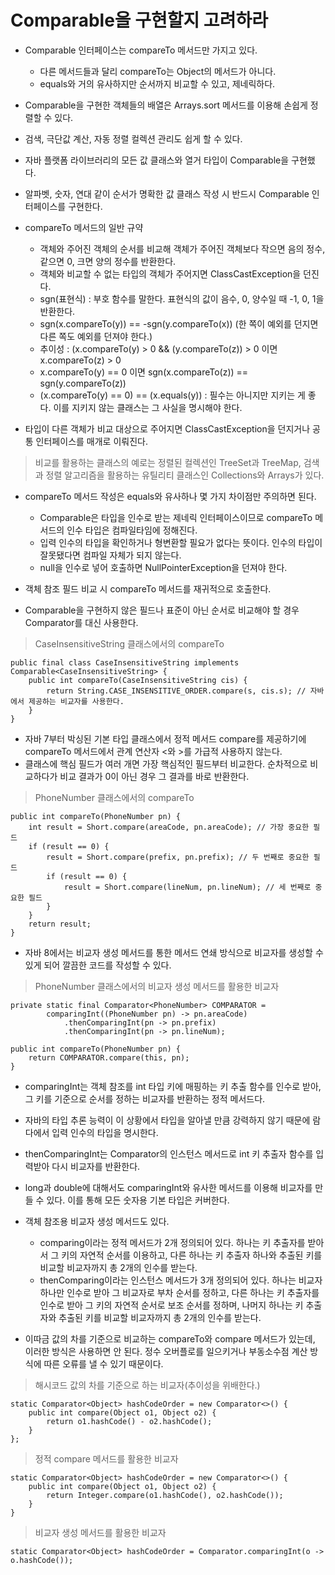 # Comparable을 구현할지 고려하라

* Comparable 인터페이스는 compareTo 메서드만 가지고 있다.
  * 다른 메서드들과 달리 compareTo는 Object의 메서드가 아니다.
  * equals와 거의 유사하지만 순서까지 비교할 수 있고, 제네릭하다.
* Comparable을 구현한 객체들의 배열은 Arrays.sort 메서드를 이용해 손쉽게 정렬할 수 있다.
* 검색, 극단값 계산, 자동 정렬 컬렉션 관리도 쉽게 할 수 있다.
* 자바 플랫폼 라이브러리의 모든 값 클래스와 열거 타입이 Comparable을 구현했다.
* 알파벳, 숫자, 연대 같이 순서가 명확한 값 클래스 작성 시 반드시 Comparable 인터페이스를 구현한다.

* compareTo 메서드의 일반 규약
  * 객체와 주어진 객체의 순서를 비교해 객체가 주어진 객체보다 작으면 음의 정수, 같으면 0, 크면 양의 정수를 반환한다.
  * 객체와 비교할 수 없는 타입의 객체가 주어지면 ClassCastException을 던진다.
  * sgn(표현식) : 부호 함수를 말한다. 표현식의 값이 음수, 0, 양수일 때 -1, 0, 1을 반환한다.
  * sgn(x.compareTo(y)) == -sgn(y.compareTo(x)) (한 쪽이 예외를 던지면 다른 쪽도 예외를 던져야 한다.)
  * 추이성 : (x.compareTo(y) > 0 && (y.compareTo(z)) > 0 이면 x.compareTo(z) > 0
  * x.compareTo(y) == 0 이면 sgn(x.compareTo(z)) == sgn(y.compareTo(z))
  * (x.compareTo(y) == 0) == (x.equals(y)) : 필수는 아니지만 지키는 게 좋다. 이를 지키지 않는 클래스는 그 사실을 명시해야 한다.

* 타입이 다른 객체가 비교 대상으로 주어지면 ClassCastException을 던지거나 공통 인터페이스를 매개로 이뤄진다.

> 비교를 활용하는 클래스의 예로는 정렬된 컬렉션인 TreeSet과 TreeMap, 검색과 정렬 알고리즘을 활용하는 유틸리티 클래스인 Collections와 Arrays가 있다.

* compareTo 메서드 작성은 equals와 유사하나 몇 가지 차이점만 주의하면 된다.
  * Comparable은 타입을 인수로 받는 제네릭 인터페이스이므로 compareTo 메서드의 인수 타입은 컴파일타임에 정해진다. 
  * 입력 인수의 타입을 확인하거나 형변환할 필요가 없다는 뜻이다. 인수의 타입이 잘못됐다면 컴파일 자체가 되지 않는다.
  * null을 인수로 넣어 호출하면 NullPointerException을 던져야 한다.
  
* 객체 참조 필드 비교 시 compareTo 메서드를 재귀적으로 호출한다.
* Comparable을 구현하지 않은 필드나 표준이 아닌 순서로 비교해야 할 경우 Comparator를 대신 사용한다.

> CaseInsensitiveString 클래스에서의 compareTo
```
public final class CaseInsensitiveString implements Comparable<CaseInsensitiveString> {
    public int compareTo(CaseInsensitiveString cis) {
        return String.CASE_INSENSITIVE_ORDER.compare(s, cis.s); // 자바에서 제공하는 비교자를 사용한다.
    }
}
```

* 자바 7부터 박싱된 기본 타입 클래스에서 정적 메서드 compare를 제공하기에 compareTo 메서드에서 관계 연산자 <와 >를 가급적 사용하지 않는다.
* 클래스에 핵심 필드가 여러 개면 가장 핵심적인 필드부터 비교한다. 순차적으로 비교하다가 비교 결과가 0이 아닌 경우 그 결과를 바로 반환한다.

> PhoneNumber 클래스에서의 compareTo
```
public int compareTo(PhoneNumber pn) {
    int result = Short.compare(areaCode, pn.areaCode); // 가장 중요한 필드
    if (result == 0) {
        result = Short.compare(prefix, pn.prefix); // 두 번째로 중요한 필드
        if (result == 0) {
            result = Short.compare(lineNum, pn.lineNum); // 세 번째로 중요한 필드
        }
    }
    return result;
}
```

* 자바 8에서는 비교자 생성 메서드를 통한 메서드 연쇄 방식으로 비교자를 생성할 수 있게 되어 깔끔한 코드를 작성할 수 있다.

> PhoneNumber 클래스에서의 비교자 생성 메서드를 활용한 비교자
```
private static final Comparator<PhoneNumber> COMPARATOR = 
        comparingInt((PhoneNumber pn) -> pn.areaCode)
            .thenComparingInt(pn -> pn.prefix)
            .thenComparingInt(pn -> pn.lineNum);

public int compareTo(PhoneNumber pn) {
    return COMPARATOR.compare(this, pn);
}
```

* comparingInt는 객체 참조를 int 타입 키에 매핑하는 키 추출 함수를 인수로 받아, 그 키를 기준으로 순서를 정하는 비교자를 반환하는 정적 메서드다.
* 자바의 타입 추론 능력이 이 상황에서 타입을 알아낼 만큼 강력하지 않기 때문에 람다에서 입력 인수의 타입을 명시한다. 
* thenComparingInt는 Comparator의 인스턴스 메서드로 int 키 추출자 함수를 입력받아 다시 비교자를 반환한다.
* long과 double에 대해서도 comparingInt와 유사한 메서드를 이용해 비교자를 만들 수 있다. 이를 통해 모든 숫자용 기본 타입은 커버한다.

* 객체 참조용 비교자 생성 메서드도 있다.
  * comparing이라는 정적 메서드가 2개 정의되어 있다. 하나는 키 추출자를 받아서 그 키의 자연적 순서를 이용하고, 다른 하나는 키 추출자 하나와 추출된 키를 비교할 비교자까지 총 2개의 인수를 받는다.
  * thenComparing이라는 인스턴스 메서드가 3개 정의되어 있다. 하나는 비교자 하나만 인수로 받아 그 비교자로 부차 순서를 정하고, 다른 하나는 키 추출자를 인수로 받아 그 키의 자연적 순서로 보조 순서를 정하며, 나머지 하나는 키 추출자와 추출된 키를 비교할 비교자까지 총 2개의 인수를 받는다.
  
* 이따금 값의 차를 기준으로 비교하는 compareTo와 compare 메서드가 있는데, 이러한 방식은 사용하면 안 된다. 정수 오버플로를 일으키거나 부동소수점 계산 방식에 따른 오류를 낼 수 있기 때문이다.

> 해시코드 값의 차를 기준으로 하는 비교자(추이성을 위배한다.)

```
static Comparator<Object> hashCodeOrder = new Comparator<>() {
    public int compare(Object o1, Object o2) {
        return o1.hashCode() - o2.hashCode();
    }
};
```

> 정적 compare 메서드를 활용한 비교자

```
static Comparator<Object> hashCodeOrder = new Comparator<>() {
    public int compare(Object o1, Object o2) {
        return Integer.compare(o1.hashCode(), o2.hashCode());
    }
} 
```

> 비교자 생성 메서드를 활용한 비교자

```
static Comparator<Object> hashCodeOrder = Comparator.comparingInt(o -> o.hashCode());
```
